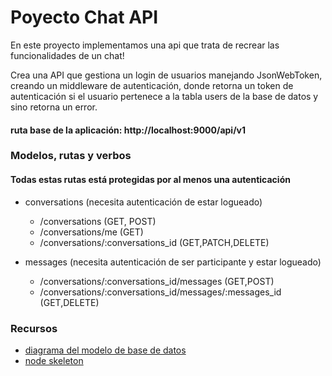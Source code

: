 # Poyecto Chat API
En este proyecto implementamos una api  que trata de recrear las funcionalidades de un chat!

Crea una API que gestiona un login de usuarios manejando JsonWebToken, creando un middleware de autenticación, donde retorna un token de autenticación si el usuario pertenece a la tabla users de la base de datos y sino retorna un error.

#### ruta base de la aplicación: http://localhost:9000/api/v1

### Modelos, rutas y verbos
#### Todas estas rutas está protegidas por al menos una autenticación
- conversations (necesita autenticación de estar logueado)
    -  /conversations  (GET, POST)
    -  /conversations/me (GET)
    - /conversations/:conversations_id (GET,PATCH,DELETE)

- messages (necesita autenticación de ser participante y estar logueado)
    - /conversations/:conversations_id/messages (GET,POST)
    - /conversations/:conversations_id/messages/:messages_id  (GET,DELETE)




### Recursos

- [diagrama del modelo de base de datos](https://dbdiagram.io/d/6139516e825b5b0146f9a927)
- [node skeleton](https://github.com/SheykoWk/Node-skeleton)
